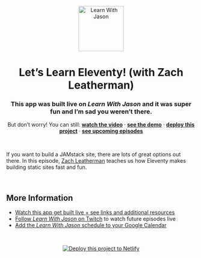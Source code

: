 <p align="center">
  <a href="https://www.learnwithjason.dev">
    <img src="https://res.cloudinary.com/jlengstorf/image/upload/q_auto,f_auto,w_240/v1579281727/lwj/learnwithjason.png" alt="Learn With Jason" width="120" />
  </a>
</p>
<h1 align="center">
  Let’s Learn Eleventy! (with Zach Leatherman)
</h1>
<h3 align="center">
  This app was built live on <em>Learn With Jason</em> and it was super fun and I’m sad you weren’t there.
</h3>
<p align="center">
  But don’t worry! You can still: 
  <a href="https://www.learnwithjason.dev/let-s-learn-eleventy/"><strong>watch the video</strong></a> · 
  <a href="https://lets-learn-eleventy.netlify.com"><strong>see the demo</strong></a> · 
  <a href="https://app.netlify.com/start/deploy?repository=https://github.com/jlengstorf/lets-learn-eleventy&utm_source=learnwithjason&utm_medium=github&utm_campaign=devex"><strong>deploy this project</strong></a> · 
  <a href="https://jason.af/lwj/schedule"><strong>see upcoming episodes</strong></a>
</p>

&nbsp;

If you want to build a JAMstack site, there are lots of great options out there. In this episode, [Zach Leatherman](https://twitter.com/zachleat) teaches us how Eleventy makes building static sites fast and fun.

&nbsp;

## More Information

- [Watch this app get built live + see links and additional resources][episode]
- [Follow _Learn With Jason_ on Twitch][twitch] to watch future episodes live
- [Add the _Learn With Jason_ schedule to your Google Calendar][cal]

&nbsp;

<p align="center">
  <a href="https://app.netlify.com/start/deploy?repository=https://github.com/jlengstorf/lets-learn-eleventy&utm_source=learnwithjason&utm_medium=github&utm_campaign=devex">
    <img src="https://www.netlify.com/img/deploy/button.svg" alt="Deploy this project to Netlify" />
  </a>
</p>

[episode]: https://www.learnwithjason.dev/let-s-learn-eleventy/
[twitch]: https://jason.af/twitch
[cal]: https://jason.af/lwj/cal
